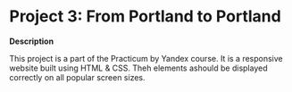 # Project 3: From Portland to Portland

**Description**

This project is a part of the Practicum by Yandex course. It is a responsive website built using HTML & CSS. Theh elements ashould be displayed correctly on all popular screen sizes. 



